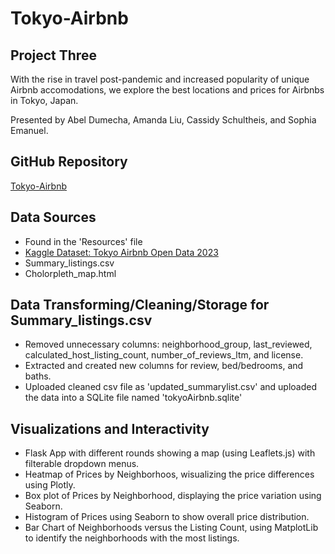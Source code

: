 # Tokyo-Airbnb
## Project Three
With the rise in travel post-pandemic and increased popularity of unique Airbnb accomodations, we explore the best locations and prices for Airbnbs in Tokyo, Japan.

Presented by Abel Dumecha, Amanda Liu, Cassidy Schultheis, and Sophia Emanuel.

## GitHub Repository

[Tokyo-Airbnb](https://github.com/sophiagemanuel/Tokyo-Airbnb)


## Data Sources
- Found in the 'Resources' file
- [Kaggle Dataset: Tokyo Airbnb Open Data 2023](https://www.kaggle.com/datasets/lucamassaron/tokyo-airbnb-open-data-2023?select=reviews.csv)
- Summary_listings.csv
- Cholorpleth_map.html

## Data Transforming/Cleaning/Storage for Summary_listings.csv
  - Removed unnecessary columns:  neighborhood_group, last_reviewed, calculated_host_listing_count, number_of_reviews_ltm, and license.
  - Extracted and created new columns for review, bed/bedrooms, and baths.
  - Uploaded cleaned csv file as 'updated_summarylist.csv' and uploaded the data into a SQLite file named 'tokyoAirbnb.sqlite'
 
 ## Visualizations and Interactivity
- Flask App with different rounds showing a map (using Leaflets.js) with filterable dropdown menus.
- Heatmap of Prices by Neighborhoos, wisualizing the price differences using Plotly.
- Box plot of Prices by Neighborhood, displaying the price variation using Seaborn.
- Histogram of Prices using Seaborn to show overall price distribution.
- Bar Chart of Neighborhoods versus the Listing Count, using MatplotLib to identify the neighborhoods with the most listings.
